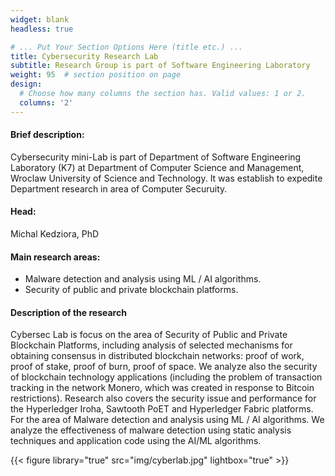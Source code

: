 ```yaml
---
widget: blank
headless: true

# ... Put Your Section Options Here (title etc.) ...
title: Cybersecurity Research Lab
subtitle: Research Group is part of Software Engineering Laboratory
weight: 95  # section position on page
design:
  # Choose how many columns the section has. Valid values: 1 or 2.
  columns: '2'
---
```



#### Brief description:
Cybersecurity mini-Lab is part of Department of Software Engineering Laboratory (K7) at Department of Computer Science and Management, Wroclaw University of Science and Technology. It was establish to expedite Department research in area of Computer Securuity.

#### Head:  
Michal Kedziora, PhD

#### Main research areas:
- Malware detection and analysis using ML / AI algorithms.
- Security of public and private blockchain platforms.

#### Description of the research

Cybersec Lab is focus on the area of ​​Security of Public and Private Blockchain Platforms, including analysis of selected mechanisms for obtaining consensus in distributed blockchain networks: proof of work, proof of stake, proof of burn, proof of space. We analyze also the security of blockchain technology applications (including the problem of transaction tracking in the network Monero, which was created in response to Bitcoin restrictions). Research also covers the security issue and performance for the Hyperledger Iroha, Sawtooth PoET and Hyperledger Fabric platforms. For the area of ​​Malware detection and analysis using ML / AI algorithms. We analyze the effectiveness of malware detection using static analysis techniques and application code using the AI/ML algorithms.

{{< figure library="true" src="img/cyberlab.jpg" lightbox="true" >}}